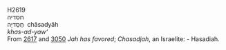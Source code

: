 <body>
  <p>H2619<br>  חסדיה  <br> חֲסַדיָה  ‎  chăsadyâh  <br><i>khas-ad-yaw‘ </i><br>From <a href="h2617.htm">2617</a> and <a href="h3050.htm">3050</a>  <i>Jah</i> <i>has</i> <i>favored</i>; <i>Chasadjah</i>, an Israelite: - Hasadiah.<br></p>
 </body>